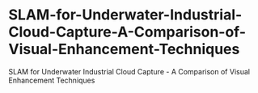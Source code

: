 # SLAM-for-Underwater-Industrial-Cloud-Capture-A-Comparison-of-Visual-Enhancement-Techniques
SLAM for Underwater Industrial Cloud Capture - A Comparison of Visual Enhancement Techniques
